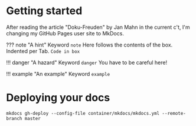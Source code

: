 # Getting started

After reading the article "Doku-Freuden" by Jan Mahn in the current c't, I'm changing my GitHub Pages user site to MkDocs.

??? note "A hint"
    Keyword `note`
    Here follows the contents of the box.
    Indented per Tab.
    ```
    Code in box
    ```

!!! danger "A hazard"
    Keyword `danger`
    You have to be careful here!

!!! example "An example"
    Keyword `example`

# Deploying your docs
```
mkdocs gh-deploy --config-file container/mkdocs/mkdocs.yml --remote-branch master
```